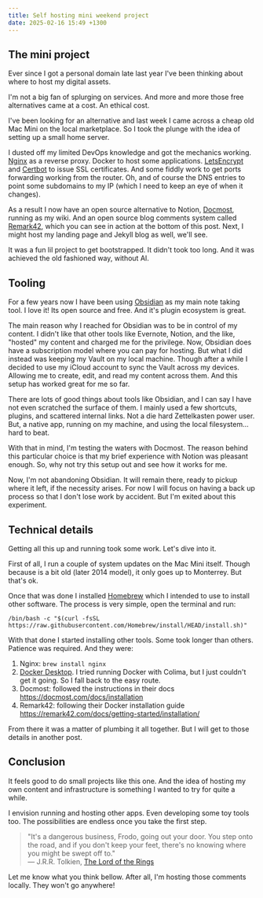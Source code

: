 ```yaml
---
title: Self hosting mini weekend project
date: 2025-02-16 15:49 +1300
---
```


## The mini project

Ever since I got a personal domain late last year I've been thinking about where to host my digital assets.

I'm not a big fan of splurging on services. And more and more those free alternatives came at a cost. An ethical cost.

I've been looking for an alternative and last week I came across a cheap old Mac Mini on the local marketplace. So I took the plunge with the idea of setting up a small home server.

I dusted off my limited DevOps knowledge and got the mechanics working. [Nginx](https://nginx.org/en/) as a reverse proxy. Docker to host some applications. [LetsEncrypt](https://letsencrypt.org/) and [Certbot](https://certbot.eff.org/) to issue SSL certificates. And some fiddly work to get ports forwarding working from the router. Oh, and of course the DNS entries to point some subdomains to my IP (which I need to keep an eye of when it changes).

As a result I now have an open source alternative to Notion, [Docmost](https://docmost.com/), running as my wiki. And an open source blog comments system called [Remark42](https://remark42.com/), which you can see in action at the bottom of this post. Next, I might host my landing page and Jekyll blog as well, we'll see.

It was a fun lil project to get bootstrapped. It didn't took too long. And it was achieved the old fashioned way, without AI.

## Tooling

For a few years now I have been using [Obsidian](https://obsidian.md/) as my main note taking tool. I love it! Its open source and free. And it's plugin ecosystem is great.

The main reason why I reached for Obsidian was to be in control of my content. I didn't like that other tools like Evernote, Notion, and the like, "hosted" my content and charged me for the privilege. Now, Obsidian does have a subscription model where you can pay for hosting. But what I did instead was keeping my Vault on my local machine. Though after a while I decided to use my iCloud account to sync the Vault across my devices. Allowing me to create, edit, and read my content across them. And this setup has worked great for me so far.

There are lots of good things about tools like Obsidian, and I can say I have not even scratched the surface of them. I mainly used a few shortcuts, plugins, and scattered internal links. Not a die hard Zettelkasten power user. But, a native app, running on my machine, and using the local filesystem… hard to beat.

With that in mind, I'm testing the waters with Docmost. The reason behind this particular choice is that my brief experience with Notion was pleasant enough. So, why not try this setup out and see how it works for me.

Now, I'm not abandoning Obsidian. It will remain there, ready to pickup where it left, if the necessity arises. For now I will focus on having a back up process so that I don't lose work by accident. But I'm exited about this experiment.

## Technical details

Getting all this up and running took some work. Let's dive into it.

First of all, I run a couple of system updates on the Mac Mini itself. Though because is a bit old (later 2014 model), it only goes up to Monterrey. But that's ok.

Once that was done I installed [Homebrew](https://brew.sh/) which I intended to use to install other software. The process is very simple, open the terminal and run:

`/bin/bash -c "$(curl -fsSL https://raw.githubusercontent.com/Homebrew/install/HEAD/install.sh)"`

With that done I started installing other tools. Some took longer than others. Patience was required. And they were:

1.  Nginx: `brew install nginx`
2.  [Docker Desktop](https://www.docker.com/products/docker-desktop/). I tried running Docker with Colima, but I just couldn't get it going. So I fall back to the easy route.
3.  Docmost: followed the instructions in their docs https://docmost.com/docs/installation
4.  Remark42: following their Docker installation guide https://remark42.com/docs/getting-started/installation/

From there it was a matter of plumbing it all together. But I will get to those details in another post.

## Conclusion

It feels good to do small projects like this one. And the idea of hosting my own content and infrastructure is something I wanted to try for quite a while.

I envision running and hosting other apps. Even developing some toy tools too. The possibilities are endless once you take the first step.

> "It's a dangerous business, Frodo, going out your door. You step onto the road, and if you don't keep your feet, there's no knowing where you might be swept off to."  
> ― J.R.R. Tolkien, [The Lord of the Rings](https://www.goodreads.com/work/quotes/3462456)

Let me know what you think bellow. After all, I'm hosting those comments locally. They won't go anywhere!
